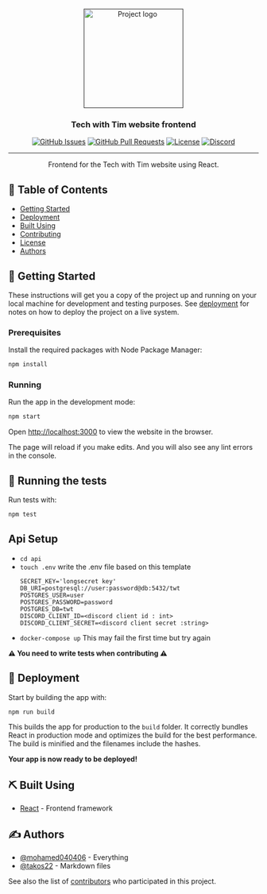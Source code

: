 <p align="center">
  <a href="" rel="noopener">
 <img width=200px height=200px src="https://cdn.discordapp.com/attachments/776153365452554301/786297555415859220/Tech-With-Tim.png" alt="Project logo"></a>
</p>

<h3 align="center">Tech with Tim website frontend</h3>

<div align="center">

[![GitHub Issues](https://img.shields.io/github/issues/Tech-With-Tim/Frontend.svg)](https://github.com/Tech-With-Tim/Frontend/issues)
[![GitHub Pull Requests](https://img.shields.io/github/issues-pr/Tech-With-Tim/Frontend.svg)](https://github.com/Tech-With-Tim/Frontend/pulls)
[![License](https://img.shields.io/badge/license-MIT-blue.svg)](/LICENSE)
[![Discord](https://discord.com/api/guilds/501090983539245061/widget.png?style=shield)](https://discord.gg/twt)

</div>

---

<p align="center"> Frontend for the Tech with Tim website using React.
    <br>
</p>

## 📝 Table of Contents

<!-- - [About](#about) -->
- [Getting Started](#getting_started)
- [Deployment](#deployment)
- [Built Using](#built_using)
- [Contributing](/CONTRIBUTING.md)
- [License](/LICENSE.md)
- [Authors](#authors)

<!-- ## 🧐 About <a name = "about"></a>

Write about 1-2 paragraphs describing the purpose of your project. -->

## 🏁 Getting Started <a name = "getting_started"></a>

These instructions will get you a copy of the project up and running on your local machine for development and testing purposes. See [deployment](#deployment) for notes on how to deploy the project on a live system.

### Prerequisites

Install the required packages with Node Package Manager:

```sh
npm install
```

### Running

Run the app in the development mode:

```sh
npm start
```

Open [http://localhost:3000](http://localhost:3000) to view the website in the browser.

The page will reload if you make edits. And you will also see any lint errors in the console.

## 🔧 Running the tests <a name = "tests"></a>

Run tests with:

```sh
npm test
```
## Api Setup 
- `cd api`
- `touch .env`
   write the .env file based on this template
   ```env
   SECRET_KEY='longsecret key'
   DB_URI=postgresql://user:password@db:5432/twt
   POSTGRES_USER=user
   POSTGRES_PASSWORD=password
   POSTGRES_DB=twt
   DISCORD_CLIENT_ID=<discord client id : int>
   DISCORD_CLIENT_SECRET=<discord client secret :string>
   ```
- `docker-compose up`
   This may fail the first time but try again

**⚠ You need to write tests when contributing ⚠**

## 🚀 Deployment <a name = "deployment"></a>

Start by building the app with:

```sh
npm run build
```

This builds the app for production to the `build` folder.
It correctly bundles React in production mode and optimizes the build for the best performance.
The build is minified and the filenames include the hashes.

**Your app is now ready to be deployed!**

## ⛏️ Built Using <a name = "built_using"></a>

- [React](https://reactjs.org/) - Frontend framework

## ✍️ Authors <a name = "authors"></a>

- [@mohamed040406](https://github.com/mohamed040406) - Everything
- [@takos22](https://github.com/takos22) - Markdown files


See also the list of [contributors](https://github.com/Tech-With-Tim/Frontend/contributors) who participated in this project.
